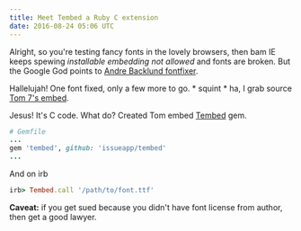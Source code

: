 ```yaml
---
title: Meet Tembed a Ruby C extension
date: 2016-08-24 05:06 UTC
---
```


Alright, so you're testing fancy fonts in the lovely browsers, then bam IE keeps spewing *installable embedding not allowed* and fonts are broken. But the Google God points to [Andre Backlund fontfixer](https://www.andrebacklund.com/fontfixer.html).

Hallelujah! One font fixed, only a few more to go. * squint * ha, I grab source [Tom 7's embed](http://carnage-melon.tom7.org/embed/).

Jesus! It's C code. What do? Created Tom embed [Tembed](https://github.com/issueapp/tembed) gem.

~~~ ruby
# Gemfile
...
gem 'tembed', github: 'issueapp/tembed'
...
~~~

And on irb

~~~ ruby
irb> Tembed.call '/path/to/font.ttf'
~~~

**Caveat:** if you get sued because you didn't have font license from author, then get a good lawyer.
